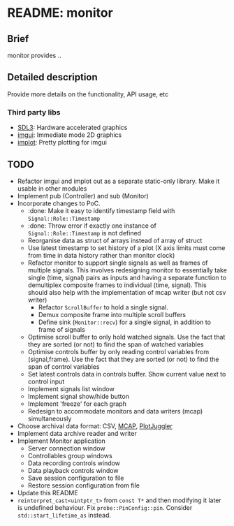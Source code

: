 # README: monitor

## Brief

monitor provides .. <one line description>

## Detailed description

Provide more details on the functionality, API usage, etc

### Third party libs

- [SDL3](https://libsdl.org/): Hardware accelerated graphics
- [imgui](https://github.com/ocornut/imgui): Immediate mode 2D graphics
- [implot](https://github.com/epezent/implot): Pretty plotting for imgui

## TODO

- Refactor imgui and implot out as a separate static-only library. Make it usable in other modules
- Implement pub (Controller) and sub (Monitor)
- Incorporate changes to PoC.
  - :done: Make it easy to identify timestamp field with `Signal::Role::Timestamp`  
  - :done: Throw error if exactly one instance of `Signal::Role::Timestamp` is not defined
  - Reorganise data as struct of arrays instead of array of struct
  - Use latest timestamp to set history of a plot (X axis limits must come from time in data history rather than monitor clock)
  - Refactor monitor to support single signals as well as frames of multiple signals. This involves redesigning monitor to essentially take single (time, signal) pairs as inputs and having a separate function to demultiplex composite frames to individual (time, signal). This should also help with the implementation of mcap writer (but not csv writer)
    - Refactor `ScrollBuffer` to hold a single signal.
    - Demux composite frame into multiple scroll buffers
    - Define sink (`Monitor::recv`) for a single signal, in addition to frame of signals
  - Optimise scroll buffer to only hold watched signals. Use the fact that they are sorted (or not) to find the span of watched variables
  - Optimise controls buffer by only reading control variables from (signal,frame). Use the fact that they are sorted (or not) to find the span of control variables
  - Set latest controls data in controls buffer. Show current value next to control input
  - Implement signals list window
  - Implement signal show/hide button
  - Implement 'freeze' for each graph
  - Redesign to accommodate monitors and data writers (mcap) simultaneously
- Choose archival data format: CSV, [MCAP](https://github.com/foxglove/mcap/tree/main/cpp), [PlotJuggler](https://github.com/facontidavide/PlotJuggler)
- Implement data archive reader and writer
- Implement Monitor application
  - Server connection window
  - Controllables group windows
  - Data recording controls window
  - Data playback controls window
  - Save session configuration to file
  - Restore session configuration from file
- Update this README
- `reinterpret_cast<uintptr_t>` from `const T*` and then modifying it later is undefined behaviour. Fix `probe::PinConfig::pin`. Consider `std::start_lifetime_as` instead.
